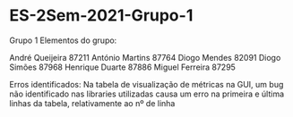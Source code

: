# ES-2Sem-2021-Grupo-1
Grupo 1
Elementos do grupo:

André Queijeira 87211
António Martins 87764
Diogo Mendes 82091
Diogo Simões 87968
Henrique Duarte 87886
Miguel Ferreira 87295

Erros identificados:
Na tabela de visualização de métricas na GUI, um bug não identificado nas libraries utilizadas causa um erro na primeira e última linhas da tabela, relativamente ao nº de linha
